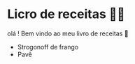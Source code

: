 # Licro de receitas :man_cook: 

olá ! Bem vindo ao meu livro de receitas :wave:

- Strogonoff de frango
- Pavê
